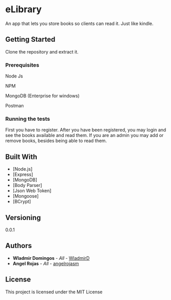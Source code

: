 # eLibrary

An app that lets you store books so clients can read it. Just like kindle.

## Getting Started

Clone the repository and extract it.
### Prerequisites

Node Js

NPM

MongoDB (Enterprise for windows)

Postman

### Running the tests

First you have to register. After you have been registered, you may login and see the books available and read them. If you are an admin you may add or remove books, besides being able to read them. 

## Built With

* [Node.js]
* [Express]
* [MongoDB]
* [Body Parser]
* [Json Web Token]
* [Mongoose]
* [BCrypt]



## Versioning

0.0.1

## Authors

* **Wladmir Domingos** - *All* - [WladmirD](https://github.com/WladmirD)
* **Angel Rojas** - *All* - [angelrojasm](https://github.com/angelrojasm)

## License

This project is licensed under the MIT License


